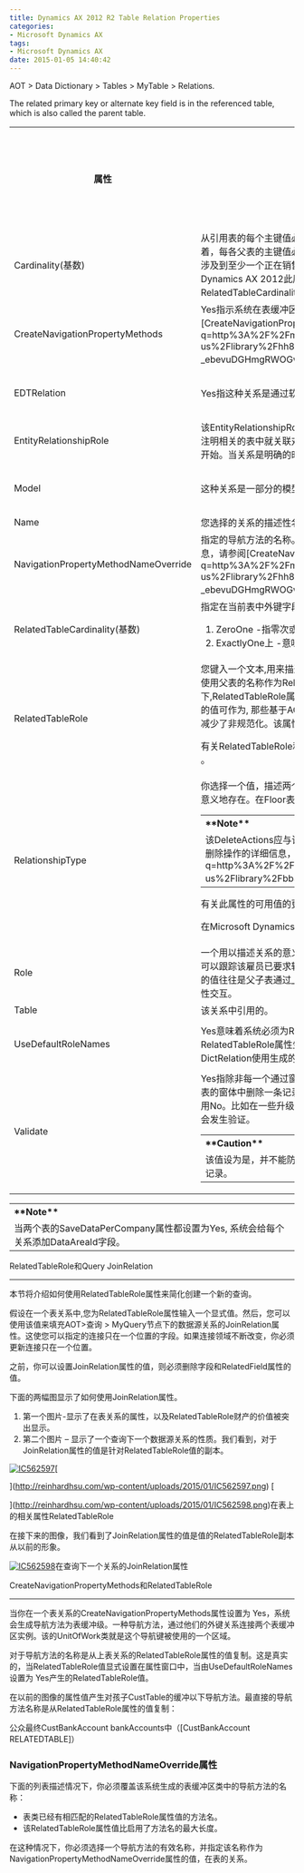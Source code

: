 ```yaml
---
title: Dynamics AX 2012 R2 Table Relation Properties
categories:
- Microsoft Dynamics AX
tags:
- Microsoft Dynamics AX
date: 2015-01-05 14:40:42
---
```


<div>
<div class="sectionblock">

<span class="label">AOT</span> &gt; <span class="label">Data Dictionary</span> &gt; <span class="label">Tables</span> &gt; <span class="parameter">MyTable</span> &gt; <span class="label">Relations</span>.

<span id="more-26"></span>

The related primary key or alternate key field is in the referenced table, which is also called the parent table.

<div class="tableSection">
<table>
<tbody>
<tr>
<th><span id="goog-gtc-unit-53" class="goog-gtc-unit"><span class="goog-gtc-translatable goog-gtc-from-tm goog-gtc-from-tm-score-100" dir="ltr"> 属性</span></span></th>
<th><span id="goog-gtc-unit-54" class="goog-gtc-unit"><span class="goog-gtc-translatable goog-gtc-from-mt" dir="ltr">描述</span></span></th>
<th>New in this version of

Microsoft Dynamics AX</th>
</tr>
<tr>
<td><span class="label"><span id="goog-gtc-unit-57" class="goog-gtc-unit"><span class="goog-gtc-translatable goog-gtc-from-human" dir="ltr">Cardinality(基数)</span></span></span></td>
<td><span id="goog-gtc-unit-58" class="goog-gtc-unit"><span class="goog-gtc-translatable goog-gtc-from-human" dir="ltr">从引用表的每个主键值必须发生在本表的外键列的次数。</span></span><span id="goog-gtc-unit-59" class="goog-gtc-unit"><span class="goog-gtc-translatable goog-gtc-from-mt" dir="ltr">例如，该值<span class="label">OneMore</span>指一个或多个，但不是零。</span></span><span id="goog-gtc-unit-60" class="goog-gtc-unit"><span class="goog-gtc-translatable goog-gtc-from-human" dir="ltr">这意味着，每各父表的主键值必须出现在子表的外键列至少一次。</span></span><span id="goog-gtc-unit-61" class="goog-gtc-unit"><span class="goog-gtc-translatable goog-gtc-from-human" dir="ltr">如果业务规则规定，在父<span class="label">SalesTable</span>表中的每个记录涉及到至少一个正在销售的项目。那么一个<span class="label">SalesLine</span>表下面的一个关系节点, 应该使用<span class="label">OneMore</span>值.</span></span><span id="goog-gtc-unit-62" class="goog-gtc-unit"><span class="goog-gtc-translatable goog-gtc-from-mt" dir="ltr">在Microsoft Dynamics AX 2012此属性尚未被系统使用。</span></span><span id="goog-gtc-unit-63" class="goog-gtc-unit"><span class="goog-gtc-translatable goog-gtc-from-mt" dir="ltr">本产品的未来版本可能会使用这个属性，以及<span class="label">RelatedTableCardinality属性</span>。</span></span></td>
<td><span id="goog-gtc-unit-64" class="goog-gtc-unit"><span class="goog-gtc-translatable goog-gtc-from-mt" dir="ltr">Microsoft Dynamics AX的2012</span></span></td>
</tr>
<tr>
<td><span class="label"><span id="goog-gtc-unit-65" class="goog-gtc-unit"><span class="goog-gtc-translatable goog-gtc-from-mt" dir="ltr">CreateNavigationPropertyMethods</span></span></span></td>
<td><span id="goog-gtc-unit-66" class="goog-gtc-unit"><span class="goog-gtc-translatable goog-gtc-from-human" dir="ltr"><span class="label">Yes</span>指示系统在表缓冲区类为每个外键关系的节点生成的导航方法。</span></span><span id="goog-gtc-unit-67" class="goog-gtc-unit"><span class="goog-gtc-translatable goog-gtc-from-mt" dir="ltr">有关导航方法的详细信息，请参阅[CreateNavigationPropertyMethods和RelatedTableRole](http://www.google.com/url?q=http%3A%2F%2Fmsdn.microsoft.com%2Fen-us%2Flibrary%2Fhh803130.aspx%23BKMK_2_NavigationMethods&amp;sa=D&amp;sntz=1&amp;usg=AFQjCNFj7dML-_ebevuDGHmgRWOGwkefug) 。</span></span></td>
<td><span id="goog-gtc-unit-68" class="goog-gtc-unit"><span class="goog-gtc-translatable goog-gtc-from-mt" dir="ltr">Microsoft Dynamics AX的2012</span></span></td>
</tr>
<tr>
<td><span class="label"><span id="goog-gtc-unit-69" class="goog-gtc-unit"><span class="goog-gtc-translatable goog-gtc-from-mt" dir="ltr">EDTRelation</span></span></span></td>
<td><span id="goog-gtc-unit-70" class="goog-gtc-unit"><span class="goog-gtc-translatable goog-gtc-from-human" dir="ltr"><span class="label">Yes</span>指这种关系是通过软件工具,从一个老的extended data type(EDT)关系迁移到这里。</span></span></td>
<td><span id="goog-gtc-unit-71" class="goog-gtc-unit"><span class="goog-gtc-translatable goog-gtc-from-mt" dir="ltr">Microsoft Dynamics AX的2012</span></span></td>
</tr>
<tr>
<td><span class="label"><span id="goog-gtc-unit-72" class="goog-gtc-unit"><span class="goog-gtc-translatable goog-gtc-from-mt" dir="ltr">EntityRelationshipRole</span></span></span></td>
<td><span id="goog-gtc-unit-73" class="goog-gtc-unit"><span class="goog-gtc-translatable goog-gtc-from-mt" dir="ltr">该<span class="label">EntityRelationshipRole</span>属性是用来阐明在表上定义的关系的语义。</span></span><span id="goog-gtc-unit-74" class="goog-gtc-unit"><span class="goog-gtc-translatable goog-gtc-from-mt" dir="ltr">角色名应该是名词或名词短语。</span></span><span id="goog-gtc-unit-75" class="goog-gtc-unit"><span class="goog-gtc-translatable goog-gtc-from-mt" dir="ltr">角色名称应注明相关的表中就关联对象的作用，或者它应该是一个短的词组，用现在时态动词，表示该表中起着关系中的作用开始。</span></span><span id="goog-gtc-unit-76" class="goog-gtc-unit"><span class="goog-gtc-translatable goog-gtc-from-human" dir="ltr">当关系是明确的时, 角色名不是必需的。</span></span></td>
<td></td>
</tr>
<tr>
<td><span class="label"><span id="goog-gtc-unit-77" class="goog-gtc-unit"><span class="goog-gtc-translatable goog-gtc-from-tm goog-gtc-from-tm-score-100" dir="ltr">Model</span></span></span></td>
<td><span id="goog-gtc-unit-78" class="goog-gtc-unit"><span class="goog-gtc-translatable goog-gtc-from-mt" dir="ltr">这种关系是一部分的模型。</span></span></td>
<td><span id="goog-gtc-unit-79" class="goog-gtc-unit"><span class="goog-gtc-translatable goog-gtc-from-mt" dir="ltr">Microsoft Dynamics AX的2012</span></span></td>
</tr>
<tr>
<td><span class="label"><span id="goog-gtc-unit-80" class="goog-gtc-unit"><span class="goog-gtc-translatable goog-gtc-from-tm goog-gtc-from-tm-score-100" dir="ltr">Name</span></span></span></td>
<td><span id="goog-gtc-unit-81" class="goog-gtc-unit"><span class="goog-gtc-translatable goog-gtc-from-mt" dir="ltr">您选择的关系的描述性名称。</span></span></td>
<td></td>
</tr>
<tr>
<td><span class="label"><span id="goog-gtc-unit-82" class="goog-gtc-unit"><span class="goog-gtc-translatable goog-gtc-from-mt" dir="ltr">NavigationPropertyMethodNameOverride</span></span></span></td>
<td><span id="goog-gtc-unit-83" class="goog-gtc-unit"><span class="goog-gtc-translatable goog-gtc-from-mt" dir="ltr">指定的导航方法的名称。</span></span><span id="goog-gtc-unit-84" class="goog-gtc-unit"><span class="goog-gtc-translatable goog-gtc-from-human" dir="ltr">如果没有指定值，导航方法使用<span class="label">RelatedTableRole</span>属性的值。</span></span><span id="goog-gtc-unit-85" class="goog-gtc-unit"><span class="goog-gtc-translatable goog-gtc-from-mt" dir="ltr">有关导航方法的详细信息，请参阅[CreateNavigationPropertyMethods和RelatedTableRole](http://www.google.com/url?q=http%3A%2F%2Fmsdn.microsoft.com%2Fen-us%2Flibrary%2Fhh803130.aspx%23BKMK_2_NavigationMethods&amp;sa=D&amp;sntz=1&amp;usg=AFQjCNFj7dML-_ebevuDGHmgRWOGwkefug) 。</span></span></td>
<td><span id="goog-gtc-unit-86" class="goog-gtc-unit"><span class="goog-gtc-translatable goog-gtc-from-mt" dir="ltr">Microsoft Dynamics AX的2012</span></span></td>
</tr>
<tr>
<td><span class="label"><span id="goog-gtc-unit-87" class="goog-gtc-unit"><span class="goog-gtc-translatable goog-gtc-from-human" dir="ltr">RelatedTableCardinality(基数)</span></span></span></td>
<td><span id="goog-gtc-unit-88" class="goog-gtc-unit"><span class="goog-gtc-translatable goog-gtc-from-human" dir="ltr">指定在当前表中外键字段值是否可以在部分或全部记录行中为null。</span></span><span id="goog-gtc-unit-89" class="goog-gtc-unit"><span class="goog-gtc-translatable goog-gtc-from-mt" dir="ltr">可能的值如下：</span></span></p>

1.  <span id="goog-gtc-unit-90" class="goog-gtc-unit"><span class="goog-gtc-translatable goog-gtc-from-mt" dir="ltr"><span class="label">ZeroOne</span> -指零次或一次。</span></span><span id="goog-gtc-unit-91" class="goog-gtc-unit"><span class="goog-gtc-translatable goog-gtc-from-mt" dir="ltr">这意味着在一个子记录的外键字段可以为null。</span></span>
2.  <span id="goog-gtc-unit-92" class="goog-gtc-unit"><span class="goog-gtc-translatable goog-gtc-from-human" dir="ltr"><span class="label">ExactlyOne上</span> -意味着外键字段在任何子记录上都不能为null。</span></span>
</td>
<td><span id="goog-gtc-unit-93" class="goog-gtc-unit"><span class="goog-gtc-translatable goog-gtc-from-mt" dir="ltr">Microsoft Dynamics AX的2012</span></span></td>
</tr>
<tr>
<td><span class="label"><span id="goog-gtc-unit-94" class="goog-gtc-unit"><span class="goog-gtc-translatable goog-gtc-from-mt" dir="ltr">RelatedTableRole</span></span></span></td>
<td><span id="goog-gtc-unit-95" class="goog-gtc-unit"><span class="goog-gtc-translatable goog-gtc-from-human" dir="ltr">您键入一个文本,用来描述在该关系中引用父表的目的。</span></span><span id="goog-gtc-unit-96" class="goog-gtc-unit"><span class="goog-gtc-translatable goog-gtc-from-human" dir="ltr">当一个表只有一个关系, 它是引用给定的父表，那么您可以使用父表的名称作为RelatedTableRole的名称。</span></span><span id="goog-gtc-unit-97" class="goog-gtc-unit"><span class="goog-gtc-translatable goog-gtc-from-human" dir="ltr">有时一个表与给定引用父表之间有多个关系。</span></span><span id="goog-gtc-unit-98" class="goog-gtc-unit"><span class="goog-gtc-translatable goog-gtc-from-human" dir="ltr">在这种情况下,<span class="label">RelatedTableRole</span>属性值应该尽量说明的该关系，从而能够区分另一个引用了同一个父表的关系的目的.</span></span><span id="goog-gtc-unit-99" class="goog-gtc-unit"><span class="goog-gtc-translatable goog-gtc-from-human" dir="ltr">该属性的值可作为, 那些基于AOT查询的数据源关系的<span class="label">JoinRelation</span>属性的值。</span></span><span id="goog-gtc-unit-100" class="goog-gtc-unit"><span class="goog-gtc-translatable goog-gtc-from-mt" dir="ltr">在标准情况下，这种用法是建议，因为它减少了非规范化。</span></span><span id="goog-gtc-unit-101" class="goog-gtc-unit"><span class="goog-gtc-translatable goog-gtc-from-human" dir="ltr">该属性与<span class="label">UseDefaultRoleNames</span>属性互动。</span></span></p>

<span id="goog-gtc-unit-102" class="goog-gtc-unit"><span class="goog-gtc-translatable goog-gtc-from-mt" dir="ltr">有关<span class="label">RelatedTableRole</span>和<span class="label">JoinRelation</span>属性之间的交互的详细信息，请参阅[RelatedTableRole和查询JoinRelation](http://www.google.com/url?q=http%3A%2F%2Fmsdn.microsoft.com%2Fen-us%2Flibrary%2Fhh803130.aspx%23BKMK_1_RelatedTableRole_JoinRelation&amp;sa=D&amp;sntz=1&amp;usg=AFQjCNFxvQgSUFY0cak5naFkETDGktC_Aw) 。</span></span></td>
<td><span id="goog-gtc-unit-103" class="goog-gtc-unit"><span class="goog-gtc-translatable goog-gtc-from-mt" dir="ltr">Microsoft Dynamics AX的2012</span></span></td>
</tr>
<tr>
<td><span class="label"><span id="goog-gtc-unit-104" class="goog-gtc-unit"><span class="goog-gtc-translatable goog-gtc-from-human" dir="ltr">RelationshipType</span></span></span></td>
<td><span id="goog-gtc-unit-105" class="goog-gtc-unit"><span class="goog-gtc-translatable goog-gtc-from-mt" dir="ltr">你选择一个值，描述两个表之间的微妙关系。</span></span><span id="goog-gtc-unit-106" class="goog-gtc-unit"><span class="goog-gtc-translatable goog-gtc-from-human" dir="ltr">例如，值<span class="label">Composition</span>意味着子记录 在脱离了指定父记录时, 不能有意义地存在。</span></span><span id="goog-gtc-unit-107" class="goog-gtc-unit"><span class="goog-gtc-translatable goog-gtc-from-human" dir="ltr">在<span class="label">Floor</span>表中的第四层的记录,不能脱离了父<span class="label">Building</span>表而存在。</span></span>

<div class="alert">
<table>
<tbody>
<tr>
<th align="left"><span id="goog-gtc-unit-108" class="goog-gtc-unit"><span class="goog-gtc-translatable goog-gtc-from-tm goog-gtc-from-tm-score-100 goog-gtc-ph-missing" dir="ltr">**Note**</span></span></th>
</tr>
<tr>
<td><span id="goog-gtc-unit-109" class="goog-gtc-unit"><span class="goog-gtc-translatable goog-gtc-from-mt" dir="ltr">该<span class="label">DeleteActions</span>应与该属性设置兼容。</span></span><span id="goog-gtc-unit-110" class="goog-gtc-unit"><span class="goog-gtc-translatable goog-gtc-from-human" dir="ltr">对于<span class="label">Composition</span>关系中<span class="label">，DeleteActions</span>应包括级联删除行为。</span></span><span id="goog-gtc-unit-111" class="goog-gtc-unit"><span class="goog-gtc-translatable goog-gtc-from-mt" dir="ltr">有关删除操作的详细信息，请参见[如何：创建删除操作](http://www.google.com/url?q=http%3A%2F%2Fmsdn.microsoft.com%2Fen-us%2Flibrary%2Fbb315018.aspx&amp;sa=D&amp;sntz=1&amp;usg=AFQjCNHPTC1rXXk2BbLj1H2XIxYw1SKIJQ) 。</span></span></td>
</tr>
</tbody>
</table>
</div>

<span id="goog-gtc-unit-112" class="goog-gtc-unit"><span class="goog-gtc-translatable goog-gtc-from-mt" dir="ltr">有关此属性的可用值的更多信息，请参阅[了解的RelationshipType枚举](http://www.google.com/url?q=http%3A%2F%2Fmsdn.microsoft.com%2Fen-us%2Flibrary%2Fhh803131.aspx&amp;sa=D&amp;sntz=1&amp;usg=AFQjCNEmhufRcxmagtdHBSTUid4iiC9rAw)或[的RelationshipType](http://www.google.com/url?q=http%3A%2F%2Fmsdn.microsoft.com%2Fen-us%2Flibrary%2Frelationshiptype.aspx&amp;sa=D&amp;sntz=1&amp;usg=AFQjCNHwmJL5Be-RXIOYaP5oQ80jMEUwtw) 。</span></span>

<span id="goog-gtc-unit-113" class="goog-gtc-unit"><span class="goog-gtc-translatable goog-gtc-from-mt" dir="ltr">在Microsoft Dynamics AX 2012此属性尚未被系统使用。</span></span><span id="goog-gtc-unit-114" class="goog-gtc-unit"><span class="goog-gtc-translatable goog-gtc-from-mt" dir="ltr">本产品的未来版本可能会使用这个属性。</span></span></td>
<td><span id="goog-gtc-unit-115" class="goog-gtc-unit"><span class="goog-gtc-translatable goog-gtc-from-mt" dir="ltr">Microsoft Dynamics AX的2012</span></span></td>
</tr>
<tr>
<td><span class="label"><span id="goog-gtc-unit-116" class="goog-gtc-unit"><span class="goog-gtc-translatable goog-gtc-from-human" dir="ltr">Role</span></span></span></td>
<td><span id="goog-gtc-unit-117" class="goog-gtc-unit"><span class="goog-gtc-translatable goog-gtc-from-human" dir="ltr">一个用以描述关系的意义或角色的名称。</span></span><span id="goog-gtc-unit-118" class="goog-gtc-unit"><span class="goog-gtc-translatable goog-gtc-from-human" dir="ltr">例如，部门表的关系，可以跟踪该雇员目前属于的部门。</span></span><span id="goog-gtc-unit-119" class="goog-gtc-unit"><span class="goog-gtc-translatable goog-gtc-from-human" dir="ltr">同时另一个关系可以跟踪该雇员已要求转移的部门。</span></span><span id="goog-gtc-unit-120" class="goog-gtc-unit"><span class="goog-gtc-translatable goog-gtc-from-mt" dir="ltr">两者都关系到部门表，但两人的关系都尽显不同的角色。</span></span><span id="goog-gtc-unit-121" class="goog-gtc-unit"><span class="goog-gtc-translatable goog-gtc-from-human" dir="ltr">在实践中，一个精美的值往往是父子表通过<span class="label">_</span>下划线连接的名称。</span></span><span id="goog-gtc-unit-122" class="goog-gtc-unit"><span class="goog-gtc-translatable goog-gtc-from-mt" dir="ltr">例如<span class="label">，SalesTable_SalesLine。</span></span></span><span id="goog-gtc-unit-123" class="goog-gtc-unit"><span class="goog-gtc-translatable goog-gtc-from-human" dir="ltr">该属性与<span class="label">UseDefaultRoleNames</span>属性交互。</span></span></td>
<td><span id="goog-gtc-unit-124" class="goog-gtc-unit"><span class="goog-gtc-translatable goog-gtc-from-mt" dir="ltr">Microsoft Dynamics AX的2012</span></span></td>
</tr>
<tr>
<td><span class="label"><span id="goog-gtc-unit-125" class="goog-gtc-unit"><span class="goog-gtc-translatable goog-gtc-from-tm goog-gtc-from-tm-score-100" dir="ltr">Table</span></span></span></td>
<td><span id="goog-gtc-unit-126" class="goog-gtc-unit"><span class="goog-gtc-translatable goog-gtc-from-human" dir="ltr">该关系中引用的。</span></span></td>
<td></td>
</tr>
<tr>
<td><span class="label"><span id="goog-gtc-unit-127" class="goog-gtc-unit"><span class="goog-gtc-translatable goog-gtc-from-mt" dir="ltr">UseDefaultRoleNames</span></span></span></td>
<td><span id="goog-gtc-unit-128" class="goog-gtc-unit"><span class="goog-gtc-translatable goog-gtc-from-human" dir="ltr"><span class="label">Yes</span>意味着系统必须为<span class="label">Role</span>和<span class="label">RelatedTableRole</span>属性产生的默认值。</span></span><span id="goog-gtc-unit-129" class="goog-gtc-unit"><span class="goog-gtc-translatable goog-gtc-from-human" dir="ltr">即使设置为<span class="label">Yes</span> ，为<span class="label">Role</span>和<span class="label">RelatedTableRole</span>属性生成的值也不会显示在<span class="label">属性</span>窗口中。</span></span><span id="goog-gtc-unit-130" class="goog-gtc-unit"><span class="goog-gtc-translatable goog-gtc-from-human" dir="ltr">另外, <span class="code">TreeNode</span>类不使用生成的值。</span></span><span id="goog-gtc-unit-131" class="goog-gtc-unit"><span class="goog-gtc-translatable goog-gtc-from-human" dir="ltr">然而，反射类<span class="code">DictRelation</span>使用生成的值。</span></span></td>
<td><span id="goog-gtc-unit-132" class="goog-gtc-unit"><span class="goog-gtc-translatable goog-gtc-from-mt" dir="ltr">Microsoft Dynamics AX的2012</span></span></td>
</tr>
<tr>
<td><span class="label"><span id="goog-gtc-unit-133" class="goog-gtc-unit"><span class="goog-gtc-translatable goog-gtc-from-human" dir="ltr">Validate</span></span></span></td>
<td><span id="goog-gtc-unit-134" class="goog-gtc-unit"><span class="goog-gtc-translatable goog-gtc-from-human" dir="ltr"><span class="label">Yes</span>指除非每一个通过窗体插入到字表中的记录都会被拒绝.除非相关的记录存在于引用的父表中。</span></span><span id="goog-gtc-unit-135" class="goog-gtc-unit"><span class="goog-gtc-translatable goog-gtc-from-human" dir="ltr">此外，通过从父表的窗体中删除一条记录不是被拒绝,而会删除子表中相关级联记录。</span></span><span id="goog-gtc-unit-136" class="goog-gtc-unit"><span class="goog-gtc-translatable goog-gtc-from-human" dir="ltr">当<span class="label">RelationshipType</span>属性为<span class="label">Link</span>时, 您可以使用<span class="label">No</span>。</span></span><span id="goog-gtc-unit-137" class="goog-gtc-unit"><span class="goog-gtc-translatable goog-gtc-from-human" dir="ltr">比如在一些升级情景期间,你也可以在特定临时类中使用<span class="label">No</span>。</span></span><span id="goog-gtc-unit-138" class="goog-gtc-unit"><span class="goog-gtc-translatable goog-gtc-from-human goog-gtc-ph-missing" dir="ltr">即使当该值设置回<span class="label">Yes</span> ，在插入或删除时也不会发生验证。</span></span>

<div class="alert">
<table>
<tbody>
<tr>
<th align="left"><span id="goog-gtc-unit-139" class="goog-gtc-unit"><span class="goog-gtc-translatable goog-gtc-from-tm goog-gtc-from-tm-score-100 goog-gtc-ph-missing" dir="ltr">**Caution**</span></span></th>
</tr>
<tr>
<td><span id="goog-gtc-unit-140" class="goog-gtc-unit"><span class="goog-gtc-translatable goog-gtc-from-human goog-gtc-ph-missing" dir="ltr">该值设为<span class="label">是</span>，并不能防止直接用X + + SQL数据操作，删除父记录，或在违反外键数据的完整性的情况下插入子记录。</span></span></td>
</tr>
</tbody>
</table>
</div>
</td>
<td></td>
</tr>
</tbody>
</table>
</div>
<div class="alert">
<table>
<tbody>
<tr>
<th align="left"><span id="goog-gtc-unit-141" class="goog-gtc-unit"><span class="goog-gtc-translatable goog-gtc-from-tm goog-gtc-from-tm-score-100 goog-gtc-ph-missing" dir="ltr">**Note**</span></span></th>
</tr>
<tr>
<td><span id="goog-gtc-unit-142" class="goog-gtc-unit"><span class="goog-gtc-translatable goog-gtc-from-human" dir="ltr">当两个表的<span class="label">SaveDataPerCompany</span>属性都设置为<span class="label">Yes</span>, 系统会给每个关系添加<span class="code">DataAreaId</span>字段。</span></span></td>
</tr>
</tbody>
</table>
</div>
</div>
</div>
<div>
<div class="LW_CollapsibleArea_TitleDiv">
<div>

<a class="LW_CollapsibleArea_TitleAhref"><span id="goog-gtc-unit-143" class="goog-gtc-unit"><span class="goog-gtc-translatable goog-gtc-from-human" dir="ltr"> <span class="LW_CollapsibleArea_Title">RelatedTableRole和Query JoinRelation</span></span></span></a>

<div class="LW_CollapsibleArea_HrDiv">

* * *

</div>
</div>
</div>
<div class="sectionblock">

<a id="sectionToggle1"></a><span id="goog-gtc-unit-144" class="goog-gtc-unit"><span class="goog-gtc-translatable goog-gtc-from-human" dir="ltr">本节将介绍如何使用<span class="label">RelatedTableRole</span>属性来简化创建一个新的查询。</span></span>

<span id="goog-gtc-unit-145" class="goog-gtc-unit"><span class="goog-gtc-translatable goog-gtc-from-human" dir="ltr">假设在一个表关系中,您为<span class="label">RelatedTableRole</span>属性输入一个显式值。</span></span><span id="goog-gtc-unit-146" class="goog-gtc-unit"><span class="goog-gtc-translatable goog-gtc-from-human goog-gtc-ph-missing" dir="ltr">然后，您可以使用该值来填充<span class="label">AOT&gt;查询</span> &gt; <span class="parameter">MyQuery</span>节点下的数据源关系的<span class="label">JoinRelation</span>属性。</span></span><span id="goog-gtc-unit-147" class="goog-gtc-unit"><span class="goog-gtc-translatable goog-gtc-from-mt" dir="ltr">这使您可以指定的连接只在一个位置的字段。</span></span><span id="goog-gtc-unit-148" class="goog-gtc-unit"><span class="goog-gtc-translatable goog-gtc-from-mt" dir="ltr">如果连接领域不断改变，你必须更新连接只在一个位置。</span></span>

<span id="goog-gtc-unit-149" class="goog-gtc-unit"><span class="goog-gtc-translatable goog-gtc-from-mt" dir="ltr">之前，你可以设置<span class="label">JoinRelation</span>属性的值，则必须删除<span class="label">字段</span>和<span class="label">RelatedField</span>属性的值。</span></span>

<span id="goog-gtc-unit-150" class="goog-gtc-unit"><span class="goog-gtc-translatable goog-gtc-from-mt" dir="ltr">下面的两幅图显示了如何使用<span class="label">JoinRelation</span>属性。</span></span>

1.  <span id="goog-gtc-unit-151" class="goog-gtc-unit"><span class="goog-gtc-translatable goog-gtc-from-mt" dir="ltr">第一个图片-显示了在表关系的属性，以及<span class="label">RelatedTableRole</span>财产的价值被突出显示。</span></span>
2.  <span id="goog-gtc-unit-152" class="goog-gtc-unit"><span class="goog-gtc-translatable goog-gtc-from-mt" dir="ltr">第二个图片 &#8211; 显示了一个查询下一个数据源关系的性质。</span></span><span id="goog-gtc-unit-153" class="goog-gtc-unit"><span class="goog-gtc-translatable goog-gtc-from-mt" dir="ltr">我们看到，对于<span class="label">JoinRelation</span>属性的值是针对<span class="label">RelatedTableRole</span>值的副本。</span></span>

<span class="label"><span id="goog-gtc-unit-154" class="goog-gtc-unit"><span class="goog-gtc-translatable goog-gtc-from-mt" dir="ltr">[![IC562597](http://reinhardhsu.com/wp-content/uploads/2015/01/IC562597.png)](http://reinhardhsu.com/wp-content/uploads/2015/01/IC562597.png)[

](http://reinhardhsu.com/wp-content/uploads/2015/01/IC562597.png) [

](http://reinhardhsu.com/wp-content/uploads/2015/01/IC562598.png)在表上的相关属性RelatedTableRole</span></span></span>

<span id="goog-gtc-unit-155" class="goog-gtc-unit"><span class="goog-gtc-translatable goog-gtc-from-mt" dir="ltr">在接下来的图像，我们看到了<span class="label">JoinRelation</span>属性的值是值的<span class="label">RelatedTableRole</span>副本从以前的形象。</span></span>

<span class="label"><span id="goog-gtc-unit-156" class="goog-gtc-unit"><span class="goog-gtc-translatable goog-gtc-from-mt" dir="ltr">[![IC562598](http://reinhardhsu.com/wp-content/uploads/2015/01/IC562598.png)](http://reinhardhsu.com/wp-content/uploads/2015/01/IC562598.png)在查询下一个关系的JoinRelation属性</span></span></span>

</div>
</div>
<div>
<div class="LW_CollapsibleArea_TitleDiv">
<div>

<a class="LW_CollapsibleArea_TitleAhref"><span id="goog-gtc-unit-157" class="goog-gtc-unit"><span class="goog-gtc-translatable goog-gtc-from-mt" dir="ltr"> <span class="LW_CollapsibleArea_Title">CreateNavigationPropertyMethods和RelatedTableRole</span></span></span></a>

<div class="LW_CollapsibleArea_HrDiv">

* * *

</div>
</div>
</div>
<div class="sectionblock">

<a id="sectionToggle2"></a><span id="goog-gtc-unit-158" class="goog-gtc-unit"><span class="goog-gtc-translatable goog-gtc-from-mt" dir="ltr">当你在一个表关系的<span class="label">CreateNavigationPropertyMethods</span>属性设置<span class="label">为</span> Yes，系统会生成导航方法为表缓冲级。</span></span><span id="goog-gtc-unit-159" class="goog-gtc-unit"><span class="goog-gtc-translatable goog-gtc-from-mt" dir="ltr">一种导航方法，通过他们的外键关系连接两个表缓冲区实例。</span></span><span id="goog-gtc-unit-160" class="goog-gtc-unit"><span class="goog-gtc-translatable goog-gtc-from-mt" dir="ltr">该<span class="code">的UnitOfWork</span>类就是这个导航键被使用的一个区域。</span></span>

<span id="goog-gtc-unit-161" class="goog-gtc-unit"><span class="goog-gtc-translatable goog-gtc-from-mt" dir="ltr">对于导航方法的名称是从上表关系的<span class="label">RelatedTableRole</span>属性的值复制。</span></span><span id="goog-gtc-unit-162" class="goog-gtc-unit"><span class="goog-gtc-translatable goog-gtc-from-mt" dir="ltr">这是真实的，当<span class="label">RelatedTableRole</span>值显式设置在<span class="label">属性</span>窗口中，当由<span class="label">UseDefaultRoleNames</span>设置<span class="label">为</span> Yes产生的<span class="label">RelatedTableRole</span>值。</span></span>

<span id="goog-gtc-unit-163" class="goog-gtc-unit"><span class="goog-gtc-translatable goog-gtc-from-mt" dir="ltr">在以前的图像的属性值产生对孩子<span class="code">CustTable的</span>缓冲以下导航方法。</span></span><span id="goog-gtc-unit-164" class="goog-gtc-unit"><span class="goog-gtc-translatable goog-gtc-from-mt" dir="ltr">最直接的导航方法名称是从<span class="label">RelatedTableRole</span>属性的值复制：</span></span>

<span class="code"><span id="goog-gtc-unit-165" class="goog-gtc-unit"><span class="goog-gtc-translatable goog-gtc-from-mt" dir="ltr">公众最终CustBankAccount bankAccounts中（[CustBankAccount RELATEDTABLE]）</span></span></span>

### <span id="goog-gtc-unit-166" class="goog-gtc-unit"><span class="goog-gtc-translatable goog-gtc-from-mt" dir="ltr">NavigationPropertyMethodNameOverride属性</span></span>

<div class="subsection">

<span id="goog-gtc-unit-167" class="goog-gtc-unit"><span class="goog-gtc-translatable goog-gtc-from-mt" dir="ltr">下面的列表描述情况下，你必须覆盖该系统生成的表缓冲区类中的导航方法的名称：</span></span>

*   <span id="goog-gtc-unit-168" class="goog-gtc-unit"><span class="goog-gtc-translatable goog-gtc-from-mt" dir="ltr">表类已经有相匹配的<span class="label">RelatedTableRole</span>属性值的方法名。</span></span>
*   <span id="goog-gtc-unit-169" class="goog-gtc-unit"><span class="goog-gtc-translatable goog-gtc-from-mt" dir="ltr">该<span class="label">RelatedTableRole</span>属性值比启用了方法名的最大长度。</span></span>

<span id="goog-gtc-unit-170" class="goog-gtc-unit"><span class="goog-gtc-translatable goog-gtc-from-mt" dir="ltr">在这种情况下，你必须选择一个导航方法的有效名称，并指定该名称作为<span class="label">NavigationPropertyMethodNameOverride</span>属性的值，在表的关系。</span></span>

</div>
</div>
</div>